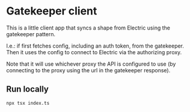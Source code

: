 
# Gatekeeper client

This is a little client app that syncs a shape from Electric using the gatekeeper pattern.

I.e.: if first fetches config, including an auth token, from the gatekeeper. Then it uses the config to connect to Electric via the authorizing proxy.

Note that it will use whichever proxy the API is configured to use (by connecting to the proxy using the url in the gatekeeper response).

## Run locally

```shell
npx tsx index.ts
```
